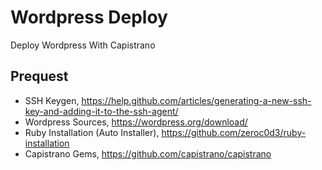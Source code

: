 # Wordpress Deploy
Deploy Wordpress With Capistrano

## Prequest
* SSH Keygen, https://help.github.com/articles/generating-a-new-ssh-key-and-adding-it-to-the-ssh-agent/
* Wordpress Sources, https://wordpress.org/download/
* Ruby Installation (Auto Installer), https://github.com/zeroc0d3/ruby-installation
* Capistrano Gems, https://github.com/capistrano/capistrano

